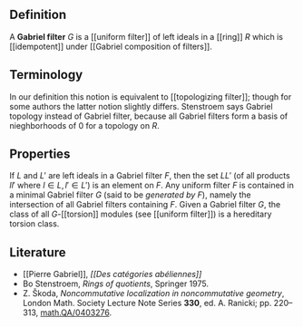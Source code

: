 ## Definition

A __Gabriel filter__ $G$ is a [[uniform filter]] of left ideals in a [[ring]] $R$ which is [[idempotent]] under [[Gabriel composition of filters]]. 

## Terminology

In our definition this notion is equivalent to [[topologizing filter]]; though for some authors the latter notion slightly differs. Stenstroem 
says Gabriel topology instead of Gabriel filter, because all Gabriel filters form a basis of nieghborhoods of $0$ for a topology on $R$. 

## Properties

If $L$ and $L'$ are left ideals in a Gabriel filter $F$, then the set $L L'$ (of all products $l l'$ where $l\in L, l'\in L'$) is an element on $F$. Any uniform filter $F$ is contained in a minimal Gabriel filter $G$ (said to be *generated by $F$*), namely the intersection of all Gabriel filters containing $F$. Given a Gabriel filter $G$, the class of all $G$-[[torsion]] modules (see [[uniform filter]]) is a hereditary torsion class. 

## Literature

* [[Pierre Gabriel]], _[[Des catégories abéliennes]]_
* Bo Stenstroem, _Rings of quotients_, Springer 1975.
* Z. &#352;koda, _Noncommutative localization in noncommutative geometry_, London Math. Society Lecture Note Series __330__, ed. A. Ranicki; pp. 220&#8211;313, [math.QA/0403276](http://arxiv.org/abs/math.QA/0403276).
